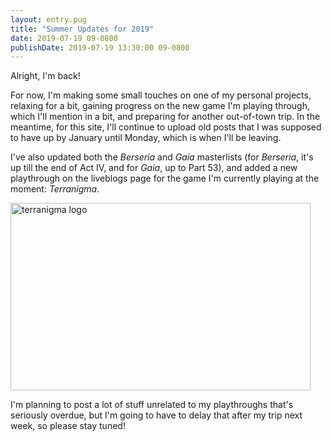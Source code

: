 ```yaml
---
layout: entry.pug
title: "Summer Updates for 2019"
date: 2019-07-19 09-0800
publishDate: 2019-07-19 13:30:00 09-0800
---
```


Alright, I'm back!

For now, I'm making some small touches on one of my personal projects, relaxing for a bit, gaining progress on the new game I'm playing through, which I'll mention in a bit, and preparing for another out-of-town trip. In the meantime, for this site, I'll continue to upload old posts that I was supposed to have up by January until Monday, which is when I'll be leaving.

I've also updated both the *Berseria* and *Gaia* masterlists (for *Berseria*, it's up till the end of Act IV, and for *Gaia*, up to Part 53), and added a new playthrough on the liveblogs page for the game I'm currently playing at the moment: *Terranigma*.

<img src="https://steemitimages.com/DQmS5tbnDBUX8metTT43uXPoczr1879Cu5J6yWiahEHdZaQ/terranigma-snes-cover.jpg" alt="terranigma logo" width="480" height="300"></img>

I'm planning to post a lot of stuff unrelated to my playthroughs that's seriously overdue, but I'm going to have to delay that after my trip next week, so please stay tuned!